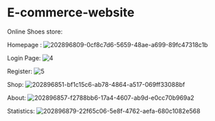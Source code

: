 # E-commerce-website

Online Shoes store: 

Homepage :
![202896809-0cf8c7d6-5659-48ae-a699-89fc47318c1b](https://user-images.githubusercontent.com/95643357/232514810-8ac84a2f-1732-4161-89ec-e16da539ab6e.png)

Login Page: 
![4](https://user-images.githubusercontent.com/95643357/232514857-7b5fab9a-b5a1-45d8-9980-eef929258f76.jpg)

Register: 
![5](https://user-images.githubusercontent.com/95643357/232514874-0b608dbd-5f24-4b98-ab1b-26df398b6181.jpg)

Shop: 
![202896851-bf1c15c6-ab78-4864-a517-069ff33088bf](https://user-images.githubusercontent.com/95643357/232514906-60579f73-80da-4120-8c6a-c4dbe380762e.png)

About: 
![202896857-f2788bb6-17a4-4607-ab9d-e0cc70b969a2](https://user-images.githubusercontent.com/95643357/232514912-0bf4064d-bb8c-4d7b-871c-a89cebd762a2.png)

Statistics: 
![202896879-22f65c06-5e8f-4762-aefa-680c1082e568](https://user-images.githubusercontent.com/95643357/232514917-14f631c1-29d1-474c-a3da-7b45f6fea186.png)

